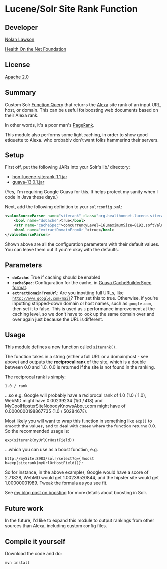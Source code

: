 Lucene/Solr Site Rank Function
=========================

Developer
-----------

[Nolan Lawson][7]

[Health On the Net Foundation][6]

License
-----------

[Apache 2.0][1]

Summary
-----------

Custom Solr [Function Query][3] that returns the [Alexa][4] site rank of an input URL, host, or domain. This can be useful for boosting web documents based on their Alexa rank.

In other words, it's a poor man's [PageRank][5].

This module also performs some light caching, in order to show good etiquette to Alexa, who probably don't want folks hammering their servers.

Setup
------------

First off, put the following JARs into your Solr's lib/ directory:

* [hon-lucene-siterank-1.1.jar][8]
* [guava-13.0.1.jar][9]

(Yes, I'm requiring Google Guava for this.  It helps protect my sanity when I code in Java these days.)

Next, add the following definition to your <code>solrconfig.xml</code>:

```xml
<valueSourceParser name="siterank" class="org.healthonnet.lucene.siterank.SiteRankSourceParser">
    <bool name="doCache">true</bool>
    <str name="cacheSpec">concurrencyLevel=16,maximumSize=8192,softValues</str>
    <bool name="extractDomainFromUrl">true</bool>
</valueSourceParser>
```

Shown above are all the configuration parameters with their default values. You can leave them out if you're okay with the defaults.

Parameters
----------

* <strong><code>doCache</code></strong>: True if caching should be enabled
* <strong><code>cacheSpec</code></strong>: Configuration for the cache, in [Guava CacheBuilderSpec format][10].
* <strong><code>extractDomainFromUrl</code></strong>: Are you inputting full URLs, like <code>http://www.google.com/mail</code>?  Then set this to true.  Otherwise, if you're inputting stripped-down domain or host names, such as <code>google.com</code>, then set it to false. This is used as a performance improvement at the caching level, so we don't have to look up the same domain over and over again just because the URL is different.

Usage
----------

This module defines a new function called <code>siterank()</code>.  

The function takes in a string (either a full URL or a domain/host - see above) 
and outputs the **reciprocal rank** of the site, which is a double between 0.0 and 1.0. 
0.0 is returned if the site is not found in the ranking.

The reciprocal rank is simply:

<code>1.0 / rank</code>

...so e.g. Google will probably have a reciprocal rank of 1.0 (1.0 / 1.0), WebMD might have 0.00239234 (1/0 / 418) and MyCoolHipsterSiteNobodyKnowsAbout.com 
might have of 0.0000000198867735 (1.0 / 50284678).

Most likely you will want to wrap this function in something like <code>exp()</code> to smooth the values, 
and to deal with cases where the function returns 0.0.  So the recommended usage is:

<code>exp(siterank(myUrlOrHostField))</code>

...which you can use as a boost function, e.g.

<code>http://mySite:8983/solr/select?q={!boost b=exp(siterank(myUrlOrHostField))}*:*</code>

So for instance, in the above examples, Google would have a score of 2.71828, WebMD would get 1.00239520844, and the hipster site would
get 1.00000001989.  Tweak the formula as you see fit.

See [my blog post on boosting][11] for more details about boosting in Solr.

Future work
----------

In the future, I'd like to expand this module to output rankings from other sources than Alexa, including custom config files.

Compile it yourself
----------

Download the code and do:

```
mvn install
```

[1]: http://www.apache.org/licenses/LICENSE-2.0.html
[2]: http://nolanlawson.com/2012/10/31/better-synonym-handling-in-solr
[3]: http://wiki.apache.org/solr/FunctionQuery
[4]: http://www.alexa.com/
[5]: http://infolab.stanford.edu/~backrub/google.html
[6]: http://www.hon.ch
[7]: http://nolanlawson.com
[8]: http://nolanlawson.s3.amazonaws.com/dist/org.healthonnet.lucene.siterank/release/1.1/hon-lucene-siterank-1.1.jar
[9]: http://search.maven.org/remotecontent?filepath=com/google/guava/guava/13.0.1/guava-13.0.1.jar
[10]: http://docs.guava-libraries.googlecode.com/git/javadoc/com/google/common/cache/CacheBuilderSpec.html
[11]: http://nolanlawson.com/2012/06/02/comparing-boost-methods-in-solr/
